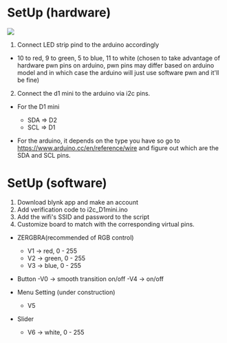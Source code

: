 # SetUp (hardware)
![](https://ae01.alicdn.com/kf/HTB1Ks1uH3mTBuNjy1Xbq6yMrVXaY.jpg)
1) Connect LED strip pind to the arduino accordingly
  - 10 to red, 9 to green, 5 to blue, 11 to white (chosen to take advantage of hardware pwn pins on arduino, pwn pins may differ based on arduino model and in which case the arduino will just use software pwn and it'll be fine)
2) Connect the d1 mini to the arduino via i2c pins.
- For the D1 mini 
  - SDA => D2
  - SCL => D1
  
 - For the arduino, it depends on the type you have so go to https://www.arduino.cc/en/reference/wire and figure out which are the SDA and SCL pins.

  
# SetUp (software)
1) Download blynk app and make an account
2) Add verification code to i2c_D1mini.ino
3) Add the wifi's SSID and password to the script
4) Customize board to match with the corresponding virtual pins.

- ZERGBRA(recommended of RGB control) 
  - V1 -> red, 0 - 255 
  - V2 -> green, 0 - 255 
  - V3 -> blue, 0 - 255

- Button
  -V0 -> smooth transition on/off
  -V4 -> on/off

- Menu Setting (under construction)
  - V5
  
- Slider
  - V6 -> white, 0 - 255
